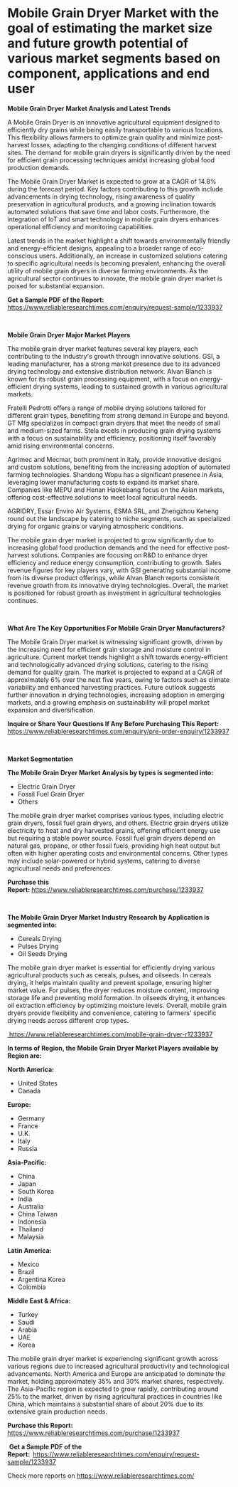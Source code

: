<p><h1>Mobile Grain Dryer Market with the goal of estimating the market size and future growth potential of various market segments based on component, applications and end user</h1></p><p><strong>Mobile Grain Dryer Market Analysis and Latest Trends</strong></p>
<p><p>A Mobile Grain Dryer is an innovative agricultural equipment designed to efficiently dry grains while being easily transportable to various locations. This flexibility allows farmers to optimize grain quality and minimize post-harvest losses, adapting to the changing conditions of different harvest sites. The demand for mobile grain dryers is significantly driven by the need for efficient grain processing techniques amidst increasing global food production demands.</p><p>The Mobile Grain Dryer Market is expected to grow at a CAGR of 14.8% during the forecast period. Key factors contributing to this growth include advancements in drying technology, rising awareness of quality preservation in agricultural products, and a growing inclination towards automated solutions that save time and labor costs. Furthermore, the integration of IoT and smart technology in mobile grain dryers enhances operational efficiency and monitoring capabilities.</p><p>Latest trends in the market highlight a shift towards environmentally friendly and energy-efficient designs, appealing to a broader range of eco-conscious users. Additionally, an increase in customized solutions catering to specific agricultural needs is becoming prevalent, enhancing the overall utility of mobile grain dryers in diverse farming environments. As the agricultural sector continues to innovate, the mobile grain dryer market is poised for substantial expansion.</p></p>
<p><strong>Get a Sample PDF of the Report:&nbsp;</strong> <a href="https://www.reliableresearchtimes.com/enquiry/request-sample/1233937?utm_campaign=2220&utm_medium=2&utm_source=Github&utm_content=ia&utm_term=10042025&utm_id=mobile-grain-dryer">https://www.reliableresearchtimes.com/enquiry/request-sample/1233937</a></p>
<p>&nbsp;</p>
<p><strong>Mobile Grain Dryer Major Market Players</strong></p>
<p><p>The mobile grain dryer market features several key players, each contributing to the industry's growth through innovative solutions. GSI, a leading manufacturer, has a strong market presence due to its advanced drying technology and extensive distribution network. Alvan Blanch is known for its robust grain processing equipment, with a focus on energy-efficient drying systems, leading to sustained growth in various agricultural markets.</p><p>Fratelli Pedrotti offers a range of mobile drying solutions tailored for different grain types, benefiting from strong demand in Europe and beyond. GT Mfg specializes in compact grain dryers that meet the needs of small and medium-sized farms. Stela excels in producing grain drying systems with a focus on sustainability and efficiency, positioning itself favorably amid rising environmental concerns.</p><p>Agrimec and Mecmar, both prominent in Italy, provide innovative designs and custom solutions, benefiting from the increasing adoption of automated farming technologies. Shandong Wopu has a significant presence in Asia, leveraging lower manufacturing costs to expand its market share. Companies like MEPU and Henan Haokebang focus on the Asian markets, offering cost-effective solutions to meet local agricultural needs.</p><p>AGRIDRY, Essar Enviro Air Systems, ESMA SRL, and Zhengzhou Keheng round out the landscape by catering to niche segments, such as specialized drying for organic grains or varying atmospheric conditions.</p><p>The mobile grain dryer market is projected to grow significantly due to increasing global food production demands and the need for effective post-harvest solutions. Companies are focusing on R&D to enhance dryer efficiency and reduce energy consumption, contributing to growth. Sales revenue figures for key players vary, with GSI generating substantial income from its diverse product offerings, while Alvan Blanch reports consistent revenue growth from its innovative drying technologies. Overall, the market is positioned for robust growth as investment in agricultural technologies continues.</p></p>
<p>&nbsp;</p>
<p><strong>What Are The Key Opportunities For Mobile Grain Dryer Manufacturers?</strong></p>
<p><p>The Mobile Grain Dryer market is witnessing significant growth, driven by the increasing need for efficient grain storage and moisture control in agriculture. Current market trends highlight a shift towards energy-efficient and technologically advanced drying solutions, catering to the rising demand for quality grain. The market is projected to expand at a CAGR of approximately 6% over the next five years, owing to factors such as climate variability and enhanced harvesting practices. Future outlook suggests further innovation in drying technologies, increasing adoption in emerging markets, and a growing emphasis on sustainability will propel market expansion and diversification.</p></p>
<p><strong>Inquire or Share Your Questions If Any Before Purchasing This Report:</strong> <a href="https://www.reliableresearchtimes.com/enquiry/pre-order-enquiry/1233937?utm_campaign=2220&utm_medium=2&utm_source=Github&utm_content=ia&utm_term=10042025&utm_id=mobile-grain-dryer">https://www.reliableresearchtimes.com/enquiry/pre-order-enquiry/1233937</a></p>
<p>&nbsp;</p>
<p><strong>Market Segmentation</strong></p>
<p><strong>The Mobile Grain Dryer Market Analysis by types is segmented into:</strong></p>
<p><ul><li>Electric Grain Dryer</li><li>Fossil Fuel Grain Dryer</li><li>Others</li></ul></p>
<p><p>The mobile grain dryer market comprises various types, including electric grain dryers, fossil fuel grain dryers, and others. Electric grain dryers utilize electricity to heat and dry harvested grains, offering efficient energy use but requiring a stable power source. Fossil fuel grain dryers depend on natural gas, propane, or other fossil fuels, providing high heat output but often with higher operating costs and environmental concerns. Other types may include solar-powered or hybrid systems, catering to diverse agricultural needs and preferences.</p></p>
<p><strong>Purchase this Report:&nbsp;</strong><a href="https://www.reliableresearchtimes.com/purchase/1233937?utm_campaign=2220&utm_medium=2&utm_source=Github&utm_content=ia&utm_term=10042025&utm_id=mobile-grain-dryer">https://www.reliableresearchtimes.com/purchase/1233937</a></p>
<p>&nbsp;</p>
<p><strong>The Mobile Grain Dryer Market Industry Research by Application is segmented into:</strong></p>
<p><ul><li>Cereals Drying</li><li>Pulses Drying</li><li>Oil Seeds Drying</li></ul></p>
<p><p>The mobile grain dryer market is essential for efficiently drying various agricultural products such as cereals, pulses, and oilseeds. In cereals drying, it helps maintain quality and prevent spoilage, ensuring higher market value. For pulses, the dryer reduces moisture content, improving storage life and preventing mold formation. In oilseeds drying, it enhances oil extraction efficiency by optimizing moisture levels. Overall, mobile grain dryers provide flexibility and convenience, catering to farmers' specific drying needs across different crop types.</p></p>
<p><a href="https://www.reliableresearchtimes.com/mobile-grain-dryer-r1233937?utm_campaign=2220&utm_medium=2&utm_source=Github&utm_content=ia&utm_term=10042025&utm_id=mobile-grain-dryer">&nbsp;https://www.reliableresearchtimes.com/mobile-grain-dryer-r1233937</a></p>
<p><strong>In terms of Region, the Mobile Grain Dryer Market Players available by Region are:</strong></p>
<p>
    <p> <strong> North America: </strong>
        <ul>
            <li>United States</li>
            <li>Canada</li>
        </ul>
        </p> 
    <p> <strong> Europe: </strong>
        <ul>
            <li>Germany</li>
            <li>France</li>
            <li>U.K.</li>
            <li>Italy</li>
            <li>Russia</li>
        </ul>
        </p> 
    <p> <strong> Asia-Pacific: </strong>
        <ul>
            <li>China</li>
            <li>Japan</li>
            <li>South Korea</li>
            <li>India</li>
            <li>Australia</li>
            <li>China Taiwan</li>
            <li>Indonesia</li>
            <li>Thailand</li>
            <li>Malaysia</li>
        </ul>
        </p> 
    <p> <strong> Latin America: </strong>
        <ul>
            <li>Mexico</li>
            <li>Brazil</li>
            <li>Argentina Korea</li>
            <li>Colombia</li>
        </ul>
        </p> 
    <p> <strong> Middle East & Africa: </strong>
        <ul>
            <li>Turkey</li>
            <li>Saudi</li>
            <li>Arabia</li>
            <li>UAE</li>
            <li>Korea</li>
        </ul>
    </p>
    </p>
<p><p>The mobile grain dryer market is experiencing significant growth across various regions due to increased agricultural productivity and technological advancements. North America and Europe are anticipated to dominate the market, holding approximately 35% and 30% market shares, respectively. The Asia-Pacific region is expected to grow rapidly, contributing around 25% to the market, driven by rising agricultural practices in countries like China, which maintains a substantial share of about 20% due to its extensive grain production needs.</p></p>
<p><strong>Purchase this Report: </strong><a href="https://www.reliableresearchtimes.com/purchase/1233937?utm_campaign=2220&utm_medium=2&utm_source=Github&utm_content=ia&utm_term=10042025&utm_id=mobile-grain-dryer">https://www.reliableresearchtimes.com/purchase/1233937</a></p>
<p>&nbsp;<strong>Get a Sample PDF of the Report:&nbsp;&nbsp;</strong><a href="https://www.reliableresearchtimes.com/enquiry/request-sample/1233937?utm_campaign=2220&utm_medium=2&utm_source=Github&utm_content=ia&utm_term=10042025&utm_id=mobile-grain-dryer">https://www.reliableresearchtimes.com/enquiry/request-sample/1233937</a></p>
<p><strong></strong></p>
<p>Check more reports on <a href="https://www.reliableresearchtimes.com/?utm_campaign=2220&utm_medium=2&utm_source=Github&utm_content=ia&utm_term=10042025&utm_id=mobile-grain-dryer">https://www.reliableresearchtimes.com/</a></p>